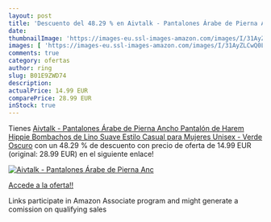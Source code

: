 ```yaml
---
layout: post
title: 'Descuento del 48.29 % en Aivtalk - Pantalones Árabe de Pierna Anc'
date: 
thumbnailImage: 'https://images-eu.ssl-images-amazon.com/images/I/31AyZLCwQ0L._SL200_.jpg'
images: [ 'https://images-eu.ssl-images-amazon.com/images/I/31AyZLCwQ0L._SL200_.jpg' ]
comments: true
category: ofertas
author: ring
slug: B01E9ZWD74
description:
actualPrice: 14.99 EUR
comparePrice: 28.99 EUR
inStock: true
---
```


Tienes [Aivtalk - Pantalones Árabe de Pierna Ancho Pantalón de Harem Hippie Bombachos de Lino Suave Estilo Casual para Mujeres Unisex - Verde Oscuro](https://www.amazon.es/dp/B01E9ZWD74/?tag=tolees-21) con un 48.29 % de descuento con precio de oferta de 14.99 EUR (original: 28.99 EUR) en el siguiente enlace!

[![Aivtalk - Pantalones Árabe de Pierna Anc](https://images-eu.ssl-images-amazon.com/images/I/31AyZLCwQ0L._SL200_.jpg)](https://www.amazon.es/dp/B01E9ZWD74/?tag=tolees-21)

[Accede a la oferta!!](https://www.amazon.es/dp/B01E9ZWD74/?tag=tolees-21)

Links participate in Amazon Associate program and might generate a comission on qualifying sales


